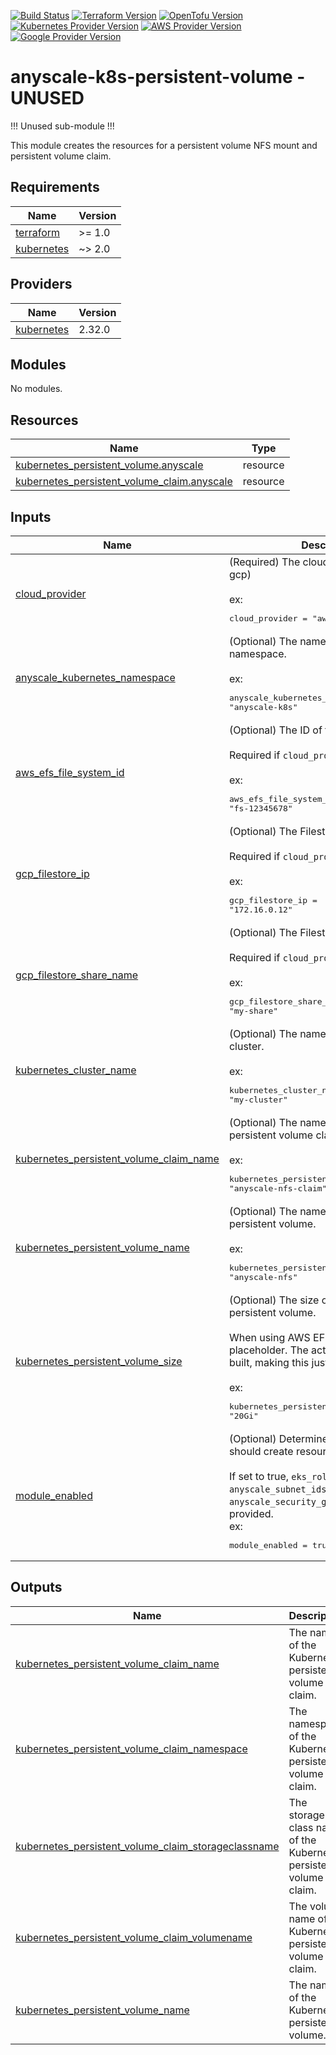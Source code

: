 [![Build Status][badge-build]][build-status]
[![Terraform Version][badge-terraform]](https://github.com/hashicorp/terraform/releases)
[![OpenTofu Version][badge-opentofu]](https://github.com/opentofu/opentofu/releases)
[![Kubernetes Provider Version][badge-tf-kubernetes]](https://github.com/terraform-providers/terraform-provider-kubernetes/releases)
[![AWS Provider Version][badge-tf-aws]](https://github.com/terraform-providers/terraform-provider-aws/releases)
[![Google Provider Version][badge-tf-google]](https://github.com/terraform-providers/terraform-provider-google/releases)

# anyscale-k8s-persistent-volume - UNUSED

!!! Unused sub-module !!!

This module creates the resources for a persistent volume NFS mount and persistent volume claim.


<!-- BEGIN_TF_DOCS -->
## Requirements

| Name | Version |
|------|---------|
| <a name="requirement_terraform"></a> [terraform](#requirement\_terraform) | >= 1.0 |
| <a name="requirement_kubernetes"></a> [kubernetes](#requirement\_kubernetes) | ~> 2.0 |

## Providers

| Name | Version |
|------|---------|
| <a name="provider_kubernetes"></a> [kubernetes](#provider\_kubernetes) | 2.32.0 |

## Modules

No modules.

## Resources

| Name | Type |
|------|------|
| [kubernetes_persistent_volume.anyscale](https://registry.terraform.io/providers/hashicorp/kubernetes/latest/docs/resources/persistent_volume) | resource |
| [kubernetes_persistent_volume_claim.anyscale](https://registry.terraform.io/providers/hashicorp/kubernetes/latest/docs/resources/persistent_volume_claim) | resource |

## Inputs

| Name | Description | Type | Default | Required |
|------|-------------|------|---------|:--------:|
| <a name="input_cloud_provider"></a> [cloud\_provider](#input\_cloud\_provider) | (Required) The cloud provider (aws or gcp)<br/><br/>ex:<pre>cloud_provider = "aws"</pre> | `string` | n/a | yes |
| <a name="input_anyscale_kubernetes_namespace"></a> [anyscale\_kubernetes\_namespace](#input\_anyscale\_kubernetes\_namespace) | (Optional) The name of the Kubernetes namespace.<br/><br/>ex:<pre>anyscale_kubernetes_namespace = "anyscale-k8s"</pre> | `string` | `"anyscale-k8s"` | no |
| <a name="input_aws_efs_file_system_id"></a> [aws\_efs\_file\_system\_id](#input\_aws\_efs\_file\_system\_id) | (Optional) The ID of the EFS file system.<br/><br/>Required if `cloud_provider` is `aws`.<br/><br/>ex:<pre>aws_efs_file_system_id = "fs-12345678"</pre> | `string` | `null` | no |
| <a name="input_gcp_filestore_ip"></a> [gcp\_filestore\_ip](#input\_gcp\_filestore\_ip) | (Optional) The Filestore IP address.<br/><br/>Required if `cloud_provider` is `gcp`.<br/><br/>ex:<pre>gcp_filestore_ip = "172.16.0.12"</pre> | `string` | `null` | no |
| <a name="input_gcp_filestore_share_name"></a> [gcp\_filestore\_share\_name](#input\_gcp\_filestore\_share\_name) | (Optional) The Filestore share name.<br/><br/>Required if `cloud_provider` is `gcp`.<br/><br/>ex:<pre>gcp_filestore_share_name = "my-share"</pre> | `string` | `null` | no |
| <a name="input_kubernetes_cluster_name"></a> [kubernetes\_cluster\_name](#input\_kubernetes\_cluster\_name) | (Optional) The name of the Kubernetes cluster.<br/><br/>ex:<pre>kubernetes_cluster_name = "my-cluster"</pre> | `string` | `null` | no |
| <a name="input_kubernetes_persistent_volume_claim_name"></a> [kubernetes\_persistent\_volume\_claim\_name](#input\_kubernetes\_persistent\_volume\_claim\_name) | (Optional) The name of the Kubernetes persistent volume claim.<br/><br/>ex:<pre>kubernetes_persistent_volume_claim_name = "anyscale-nfs-claim"</pre> | `string` | `"anyscale-nfs-claim"` | no |
| <a name="input_kubernetes_persistent_volume_name"></a> [kubernetes\_persistent\_volume\_name](#input\_kubernetes\_persistent\_volume\_name) | (Optional) The name of the Kubernetes persistent volume.<br/><br/>ex:<pre>kubernetes_persistent_volume_name = "anyscale-nfs"</pre> | `string` | `"anyscale-nfs"` | no |
| <a name="input_kubernetes_persistent_volume_size"></a> [kubernetes\_persistent\_volume\_size](#input\_kubernetes\_persistent\_volume\_size) | (Optional) The size of the Kubernetes persistent volume.<br/><br/>When using AWS EFS, this is just a placeholder. The actual size is elastically built, making this just a placeholder<br/><br/>ex:<pre>kubernetes_persistent_volume_size = "20Gi"</pre> | `string` | `"20Gi"` | no |
| <a name="input_module_enabled"></a> [module\_enabled](#input\_module\_enabled) | (Optional) Determines if this module should create resources.<br/><br/>If set to true, `eks_role_arn`, `anyscale_subnet_ids`, and `anyscale_security_group_id` must be provided.<br/>ex:<pre>module_enabled = true</pre> | `bool` | `false` | no |

## Outputs

| Name | Description |
|------|-------------|
| <a name="output_kubernetes_persistent_volume_claim_name"></a> [kubernetes\_persistent\_volume\_claim\_name](#output\_kubernetes\_persistent\_volume\_claim\_name) | The name of the Kubernetes persistent volume claim. |
| <a name="output_kubernetes_persistent_volume_claim_namespace"></a> [kubernetes\_persistent\_volume\_claim\_namespace](#output\_kubernetes\_persistent\_volume\_claim\_namespace) | The namespace of the Kubernetes persistent volume claim. |
| <a name="output_kubernetes_persistent_volume_claim_storageclassname"></a> [kubernetes\_persistent\_volume\_claim\_storageclassname](#output\_kubernetes\_persistent\_volume\_claim\_storageclassname) | The storage class name of the Kubernetes persistent volume claim. |
| <a name="output_kubernetes_persistent_volume_claim_volumename"></a> [kubernetes\_persistent\_volume\_claim\_volumename](#output\_kubernetes\_persistent\_volume\_claim\_volumename) | The volume name of the Kubernetes persistent volume claim. |
| <a name="output_kubernetes_persistent_volume_name"></a> [kubernetes\_persistent\_volume\_name](#output\_kubernetes\_persistent\_volume\_name) | The name of the Kubernetes persistent volume. |
<!-- END_TF_DOCS -->

<!-- References -->
[Terraform]: https://www.terraform.io
[Issues]: https://github.com/anyscale/sa-sandbox-terraform/issues
[badge-build]: https://github.com/anyscale/sa-sandbox-terraform/workflows/CI/CD%20Pipeline/badge.svg
[badge-terraform]: https://img.shields.io/badge/terraform-1.x%20-623CE4.svg?logo=terraform
[badge-tf-aws]: https://img.shields.io/badge/AWS-5.+-F8991D.svg?logo=terraform
[build-status]: https://github.com/anyscale/sa-sandbox-terraform/actions
[badge-opentofu]: https://img.shields.io/badge/opentofu-1.x%20-623CE4.svg?logo=terraform
[badge-tf-google]: https://img.shields.io/badge/Google-5.+-F8991D.svg?logo=terraform
[badge-tf-kubernetes]: https://img.shields.io/badge/KUBERNETES-2.+-F8991D.svg?logo=terraform
